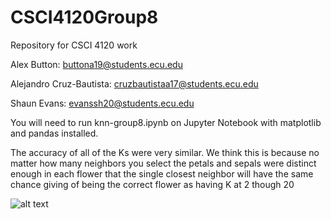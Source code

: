 # CSCI4120Group8
Repository for CSCI 4120 work

Alex Button: buttona19@students.ecu.edu

Alejandro Cruz-Bautista: cruzbautistaa17@students.ecu.edu

Shaun Evans: evanssh20@students.ecu.edu

You will need to run knn-group8.ipynb on Jupyter Notebook with matplotlib and pandas installed.

The accuracy of all of the Ks were very similar. We think this is because no matter how many neighbors you select the petals and sepals were distinct enough in each flower that the single closest neighbor will have the same chance giving of being the correct flower as having K at 2 though 20

![alt text](https://github.com/AlexButtonECU/CSCI4120Group8/blob/main/KNNgraph.PNG)
